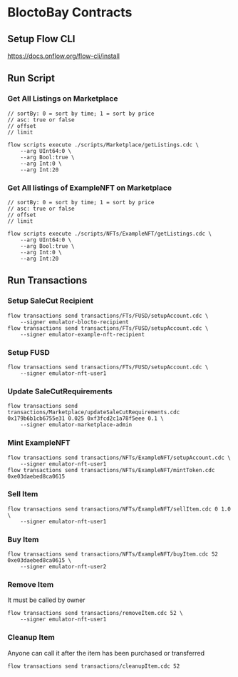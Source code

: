 # BloctoBay Contracts

## Setup Flow CLI
https://docs.onflow.org/flow-cli/install

## Run Script

### Get All Listings on Marketplace

```
// sortBy: 0 = sort by time; 1 = sort by price
// asc: true or false
// offset
// limit

flow scripts execute ./scripts/Marketplace/getListings.cdc \
    --arg UInt64:0 \
    --arg Bool:true \
    --arg Int:0 \
    --arg Int:20
```

### Get All listings of ExampleNFT on Marketplace

```
// sortBy: 0 = sort by time; 1 = sort by price
// asc: true or false
// offset
// limit

flow scripts execute ./scripts/NFTs/ExampleNFT/getListings.cdc \
    --arg UInt64:0 \
    --arg Bool:true \
    --arg Int:0 \
    --arg Int:20
```

## Run Transactions

### Setup SaleCut Recipient

```
flow transactions send transactions/FTs/FUSD/setupAccount.cdc \
    --signer emulator-blocto-recipient
flow transactions send transactions/FTs/FUSD/setupAccount.cdc \
    --signer emulator-example-nft-recipient
```

### Setup FUSD

```
flow transactions send transactions/FTs/FUSD/setupAccount.cdc \
    --signer emulator-nft-user1
```

### Update SaleCutRequirements

```
flow transactions send transactions/Marketplace/updateSaleCutRequirements.cdc 0x179b6b1cb6755e31 0.025 0xf3fcd2c1a78f5eee 0.1 \
    --signer emulator-marketplace-admin
```

### Mint ExampleNFT

```
flow transactions send transactions/NFTs/ExampleNFT/setupAccount.cdc \
    --signer emulator-nft-user1
flow transactions send transactions/NFTs/ExampleNFT/mintToken.cdc 0xe03daebed8ca0615
```

### Sell Item

```
flow transactions send transactions/NFTs/ExampleNFT/sellItem.cdc 0 1.0 \
    --signer emulator-nft-user1
```

### Buy Item

```
flow transactions send transactions/NFTs/ExampleNFT/buyItem.cdc 52 0xe03daebed8ca0615 \
    --signer emulator-nft-user2
```

### Remove Item

It must be called by owner
```
flow transactions send transactions/removeItem.cdc 52 \
    --signer emulator-nft-user1
```

### Cleanup Item

Anyone can call it after the item has been purchased or transferred
```
flow transactions send transactions/cleanupItem.cdc 52
```